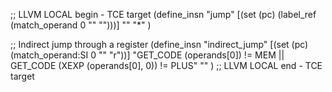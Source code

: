 ;; LLVM LOCAL begin - TCE target
(define_insn "jump"
  [(set (pc) (label_ref (match_operand 0 "" "")))]
  ""
  "*"
)

;; Indirect jump through a register
(define_insn "indirect_jump"
 [(set (pc) (match_operand:SI 0 "" "r"))]
  "GET_CODE (operands[0]) != MEM || GET_CODE (XEXP (operands[0], 0)) != PLUS"
  ""
)
;; LLVM LOCAL end - TCE target
